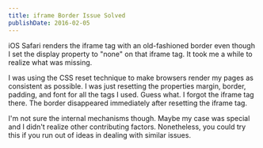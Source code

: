```yaml
---
title: iframe Border Issue Solved
publishDate: 2016-02-05
---
```


iOS Safari renders the iframe tag with an old-fashioned border even though I set the display property to "none" on that iframe tag. It took me a while to realize what was missing.

I was using the CSS reset technique to make browsers render my pages as consistent as possible. I was just resetting the properties margin, border, padding, and font for all the tags I used. Guess what. I forgot the iframe tag there. The border disappeared immediately after resetting the iframe tag.

I'm not sure the internal mechanisms though. Maybe my case was special and I didn't realize other contributing factors. Nonetheless, you could try this if you run out of ideas in dealing with similar issues.
